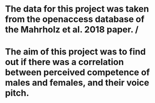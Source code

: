 # The data for this project was taken from the openaccess database of the Mahrholz et al. 2018 paper. /
# The aim of this project was to find out if there was a correlation between perceived competence of males and females, and their voice pitch.
